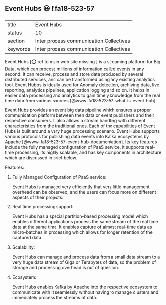 ## Event Hubs :smiley: :exclamation: fa18-523-57


|          |                                         |
| -------- | --------------------------------------- |
| title    | Event Hubs                              | 
| status   | 10                                      |
| section  | Inter process communication Collectives |
| keywords | Inter process communication Collectives |


Event Hubs [:o: ref to main web site missing ] is a streaming platform for Big Data, which can process millions of information called events in any second. It can receive, process and store data produced by several distributed services, and can be transformed using any existing analytics tool. Event Hubbs is ideally used for Anomaly detection, archiving data, live reporting, analytics pipelines, application logging and so on. It helps in easier data processing and analytics to gain timely knowledge from the real time data from various sources [@www-fa18-523-57-what-is-event-hub].

Event Hubs provides an event big data pipeline which ensures a proper communication platform between then data or event publishers and their respective consumers. It also allows a stream handling with different characteristics from the traditional ones. Each of the capabilities of Event Hubs is built around a very huge processing scenario. Event Hubs supports various protocols for publishing data events into Kafka ecosystems by Apache [@www-fa18-523-57-event-hub-documentation]. Its key features include the fully managed configuration of PaaS service, it supports real-time processing, its highly scalable, and has key components in architecture which are discussed in brief below. 

Features:

1. Fully Managed Configuration of PaaS service:

   Event Hubs is managed very efficiently that very little management overhead can be observed, and the users can focus more on different aspects of their projects. 
   
2. Real time processing support:

   Event Hubs has a special partition-based processing model which enables different applications process the same stream of the real time data at the same time. It enables capture of almost real-time data as micro-batches in processing which allows for longer retention of the captured data.

3. Scalability:

   Event Hubs can manage and process data from a small data stream to a very huge data stream of Giga or Terabytes of data, so the problem of storage and processing overhead is out of question.

4. Ecosystem:
   
   Event Hubs enables Kafka by Apache into the respective ecosystem to communicate with it seamlessly without having to manage clusters and immediately process the streams of data.

